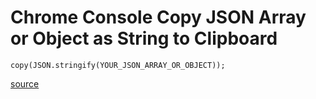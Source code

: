# Chrome Console Copy JSON Array or Object as String to Clipboard

```
copy(JSON.stringify(YOUR_JSON_ARRAY_OR_OBJECT));
```

[source](https://remotexpert.net/2013/08/chrome-console-copy-json-array-or-object-as-string-to-clipboard/)
